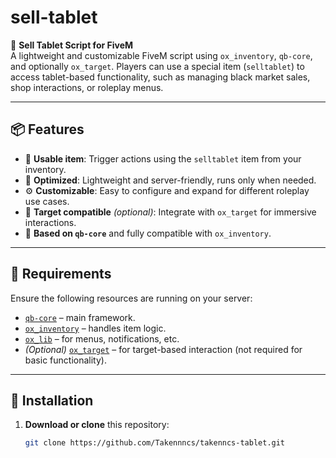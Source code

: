 # sell-tablet

💊 **Sell Tablet Script for FiveM**  
A lightweight and customizable FiveM script using `ox_inventory`, `qb-core`, and optionally `ox_target`. Players can use a special item (`selltablet`) to access tablet-based functionality, such as managing black market sales, shop interactions, or roleplay menus.

---

## 📦 Features

- 🔘 **Usable item**: Trigger actions using the `selltablet` item from your inventory.
- 🧰 **Optimized**: Lightweight and server-friendly, runs only when needed.
- ⚙️ **Customizable**: Easy to configure and expand for different roleplay use cases.
- 🎯 **Target compatible** *(optional)*: Integrate with `ox_target` for immersive interactions.
- 📜 **Based on `qb-core`** and fully compatible with `ox_inventory`.

---

## 🔧 Requirements

Ensure the following resources are running on your server:

- [`qb-core`](https://github.com/qbcore-framework/qb-core) – main framework.
- [`ox_inventory`](https://github.com/overextended/ox_inventory) – handles item logic.
- [`ox_lib`](https://github.com/overextended/ox_lib) – for menus, notifications, etc.
- *(Optional)* [`ox_target`](https://github.com/overextended/ox_target) – for target-based interaction (not required for basic functionality).

---

## 📁 Installation

1. **Download or clone** this repository:
   ```bash
   git clone https://github.com/Takennncs/takenncs-tablet.git
